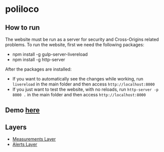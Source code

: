 # poliloco

## How to run
The website must be run as a server for security and Cross-Origins related problems. To run the website, first we need the following packages:
- npm install -g gulp-server-livereload
- npm install -g http-server

After the packages are installed:
- If you want to automatically see the changes while working, run `livereload` in the main folder and then access `http://localhost:8000`
- If you just want to test the website, with no reloads, run `http-server -p 8000 .` in the main folder and then access `http://localhost:8000`

## Demo [here](https://popadi.github.io/poliloco/)
## Layers
- [Measurements Layer](https://learngis.maps.arcgis.com/home/webmap/viewer.html?webmap=903ca98573374d419b4defafaf6342e6&fbclid=IwAR3nsZLyOglB43Bq5mc-GfrAqMzDdE_MpkdGB824mGB4CptNZ0tmQq8PQuA)
- [Alerts Layer](https://learngis.maps.arcgis.com/home/webmap/viewer.html?webmap=961746546ad84240860bc4d4fc08f245)
